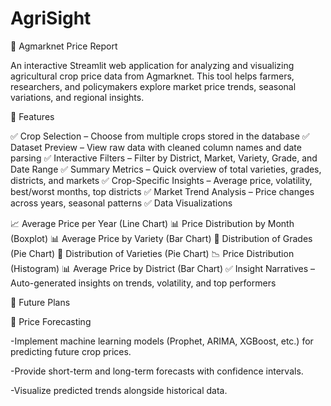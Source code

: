 # AgriSight

🌾 Agmarknet Price Report

An interactive Streamlit web application for analyzing and visualizing agricultural crop price data from Agmarknet.
This tool helps farmers, researchers, and policymakers explore market price trends, seasonal variations, and regional insights.

🚀 Features

✅ Crop Selection – Choose from multiple crops stored in the database
✅ Dataset Preview – View raw data with cleaned column names and date parsing
✅ Interactive Filters – Filter by District, Market, Variety, Grade, and Date Range
✅ Summary Metrics – Quick overview of total varieties, grades, districts, and markets
✅ Crop-Specific Insights – Average price, volatility, best/worst months, top districts
✅ Market Trend Analysis – Price changes across years, seasonal patterns
✅ Data Visualizations

📈 Average Price per Year (Line Chart)
📊 Price Distribution by Month (Boxplot)
📊 Average Price by Variety (Bar Chart)
🥧 Distribution of Grades (Pie Chart)
🥧 Distribution of Varieties (Pie Chart)
📉 Price Distribution (Histogram)
📊 Average Price by District (Bar Chart)
✅ Insight Narratives – Auto-generated insights on trends, volatility, and top performers

🌟 Future Plans

🔮 Price Forecasting

-Implement machine learning models (Prophet, ARIMA, XGBoost, etc.) for predicting future crop prices.

-Provide short-term and long-term forecasts with confidence intervals.

-Visualize predicted trends alongside historical data.

